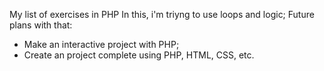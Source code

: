My list of exercises in PHP
In this, i'm triyng to use loops and logic;
Future plans with that:
- Make an interactive project with PHP;
- Create an project complete using PHP, HTML, CSS, etc.